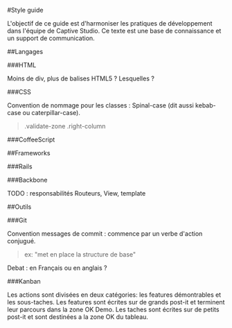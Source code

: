 #Style guide

L'objectif de ce guide est d'harmoniser les pratiques de développement dans l'équipe de Captive Studio. Ce texte est une base de connaissance et un support de communication. 

##Langages

###HTML

Moins de div, plus de balises HTML5 ? Lesquelles ?

###CSS

Convention de nommage pour les classes : Spinal-case (dit aussi kebab-case ou caterpillar-case).

> .validate-zone
> .right-column

###CoffeeScript

##Frameworks

###Rails

###Backbone

TODO : responsabilités Routeurs, View, template

##Outils

###Git

Convention messages de commit : commence par un verbe d'action conjugué.

> ex: "met en place la structure de base"

Debat : en Français ou en anglais ?

###Kanban

Les actions sont divisées en deux catégories: les features démontrables et les sous-taches. Les features sont écrites sur de grands post-it et terminent leur parcours dans la zone OK Demo. Les taches sont écrites sur de petits post-it et sont destinées a la zone OK du tableau.
